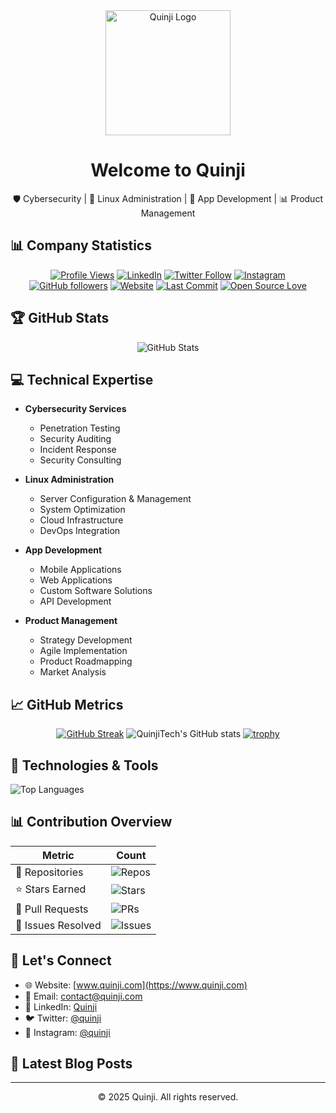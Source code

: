 <div align="center">
  <img src="https://www.quinji.com/quinji-logo.svg" alt="Quinji Logo" width="200"/>
  <h1>Welcome to Quinji</h1>
  <p>🛡️ Cybersecurity | 🐧 Linux Administration | 📱 App Development | 📊 Product Management</p>
</div>

## 📊 Company Statistics

<div align="center">
  
[![Profile Views](https://komarev.com/ghpvc/?username=quinjitech&color=brightgreen)](https://github.com/quinjitech)
[![LinkedIn](https://img.shields.io/badge/LinkedIn-Connect-blue)](https://www.linkedin.com/company/quinji-tech/)
[![Twitter Follow](https://img.shields.io/twitter/follow/quinji?style=social)](https://x.com/quinji)
[![Instagram](https://img.shields.io/badge/Instagram-Follow-E4405F)](https://instagram.com/quinjitech)
[![GitHub followers](https://img.shields.io/github/followers/quinjitech?label=Follow&style=social)](https://github.com/quinjitech)
[![Website](https://img.shields.io/website?url=https%3A%2F%2Fwww.quinji.com)](https://www.quinji.com)
[![Last Commit](https://img.shields.io/github/last-commit/quinjitech/quinjitech)](https://github.com/quinjitech)
[![Open Source Love](https://badges.frapsoft.com/os/v2/open-source.svg?v=103)](https://github.com/quinjitech)

</div>

## 🏆 GitHub Stats

<div align="center">
  
![GitHub Stats](https://github-readme-stats.vercel.app/api?username=quinjitech&show_icons=true&theme=radical)

</div>

## 💻 Technical Expertise

- **Cybersecurity Services**
  - Penetration Testing
  - Security Auditing
  - Incident Response
  - Security Consulting
  
- **Linux Administration**
  - Server Configuration & Management
  - System Optimization
  - Cloud Infrastructure
  - DevOps Integration
  
- **App Development**
  - Mobile Applications
  - Web Applications
  - Custom Software Solutions
  - API Development
  
- **Product Management**
  - Strategy Development
  - Agile Implementation
  - Product Roadmapping
  - Market Analysis

## 📈 GitHub Metrics

<div align="center">
  
[![GitHub Streak](https://streak-stats.demolab.com?user=quinjitech&theme=radical)](https://git.io/streak-stats)
![QuinjiTech's GitHub stats](https://github-readme-stats.vercel.app/api?username=quinjitech&show_icons=true&theme=radical&count_private=true)
[![trophy](https://github-profile-trophy.vercel.app/?username=quinjitech&theme=radical&row=1)](https://github.com/quinjitech)

</div>

## 🔧 Technologies & Tools

![Top Languages](https://github-readme-stats.vercel.app/api/top-langs/?username=quinjitech&layout=compact&theme=radical)

## 📊 Contribution Overview

<div align="center">
  
| Metric | Count |
|--------|--------|
| 📂 Repositories | ![Repos](https://img.shields.io/badge/dynamic/json?color=blue&label=Repos&query=%24.public_repos&url=https://api.github.com/users/quinjitech) |
| ⭐ Stars Earned | ![Stars](https://img.shields.io/github/stars/quinjitech?style=social) |
| 🔄 Pull Requests | ![PRs](https://img.shields.io/github/issues-pr/quinjitech/quinjitech?style=flat&label=Pull%20Requests) |
| 🎯 Issues Resolved | ![Issues](https://img.shields.io/github/issues-closed/quinjitech/quinjitech?style=flat&label=Issues%20Resolved) |

</div>

## 🤝 Let's Connect

- 🌐 Website: [www.quinji.com](https://www.quinji.com)
- 📧 Email: contact@quinji.com
- 💼 LinkedIn: [Quinji](https://linkedin.com/company/quinji-tech)
- 🐦 Twitter: [@quinji](https://x.com/quinji)
- 📸 Instagram: [@quinji](https://instagram.com/quinjitech)

## 📝 Latest Blog Posts

<!-- BLOG-POST-LIST:START -->
<!-- This section can be automatically updated using GitHub Actions -->
<!-- BLOG-POST-LIST:END -->

---

<div align="center">
  <p>© 2025 Quinji. All rights reserved.</p>
</div>
